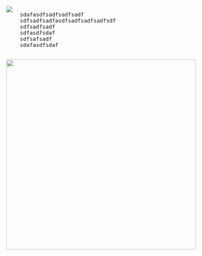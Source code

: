 <html>
  <img src="https://media.giphy.com/media/Diym3aZO1dHzO/giphy.gif" align="left"><pre>
  sdafasdfsadfsadfsadf
  sdfsadfsadfasdfsadfsadfsadfsdf
  sdfsadfsadf
  sdfasdfsdaf
  sdfsafsadf
  sdafasdfsdaf
  </pre>
  <a href="https://wakatime.com"><img src="https://wakatime.com/share/@demoni386/f7ed0b5d-43f3-42f0-9f86-3cd96a680d6f.png" width=500px/></a>
  </body>
 </html>
<!--
**demon-i386/demon-i386** is a ✨ _special_ ✨ repository because its `README.md` (this file) appears on your GitHub profile.

Here are some ideas to get you started:

- 🔭 I’m currently working on ...
- 🌱 I’m currently learning ...
- 👯 I’m looking to collaborate on ...
- 🤔 I’m looking for help with ...
- 💬 Ask me about ...
- 📫 How to reach me: ...
- 😄 Pronouns: ...
- ⚡ Fun fact: ...
-->
